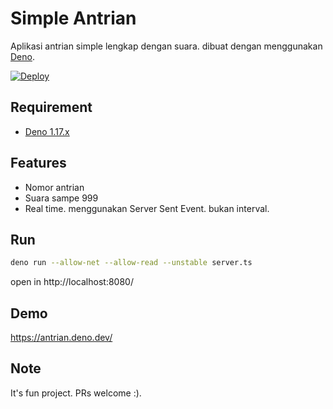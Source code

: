 # Simple Antrian
Aplikasi antrian simple lengkap dengan suara. dibuat dengan menggunakan [Deno](https://deno.land).

[![Deploy](https://deno.com/deno-deploy-button.svg)](https://dash.deno.com/new?url=https://raw.githubusercontent.com/herudi/simple-antrian/master/server.ts)


## Requirement
- [Deno 1.17.x](https://deno.land/)

## Features

- Nomor antrian
- Suara sampe 999
- Real time. menggunakan Server Sent Event. bukan interval.

## Run

```bash
deno run --allow-net --allow-read --unstable server.ts
```

open in http://localhost:8080/

## Demo

https://antrian.deno.dev/

## Note
It's fun project. PRs welcome :).
